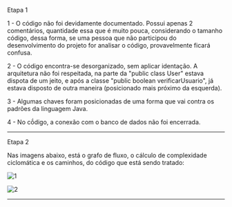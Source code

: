 Etapa 1 

1 - O código não foi devidamente documentado. Possui apenas 2 comentários, quantidade essa que é muito pouca, considerando o tamanho código, dessa forma, se uma pessoa que não participou do desenvolvimento do projeto for analisar o código, provavelmente ficará confusa.

2 - O código encontra-se desorganizado, sem aplicar identação. A arquitetura não foi respeitada, na parte da "public class User" estava dispota de um jeito, e após a classe "public boolean verificarUsuario", já estava disposto de outra maneira (posicionado mais próximo da esquerda).

3 - Algumas chaves foram posicionadas de uma forma que vai contra os padrões da linguagem Java.

4 - No cṍdigo, a conexão com o banco de dados não foi encerrada.

-------------------------------------------------

Etapa 2

Nas imagens abaixo, está o grafo de fluxo, o cálculo de complexidade ciclomática e os caminhos, do código que está sendo tratado: 

![1](https://github.com/axelkun02/TesteCaixaBranca/assets/113148503/448c6a07-beab-433a-81d7-fa53171fb4ec)

![2](https://github.com/axelkun02/TesteCaixaBranca/assets/113148503/a9534989-70bf-475f-8133-86db9f9101c1)

-------------------------------------------------












